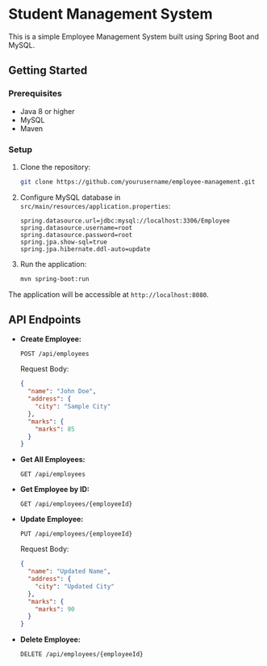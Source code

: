 # Student Management System

This is a simple Employee Management System built using Spring Boot and MySQL.

## Getting Started

### Prerequisites

- Java 8 or higher
- MySQL
- Maven

### Setup

1. Clone the repository:

    ```bash
    git clone https://github.com/yourusername/employee-management.git
    ```

2. Configure MySQL database in `src/main/resources/application.properties`:

    ```properties
    spring.datasource.url=jdbc:mysql://localhost:3306/Employee
    spring.datasource.username=root
    spring.datasource.password=root
    spring.jpa.show-sql=true
    spring.jpa.hibernate.ddl-auto=update
    ```

3. Run the application:

    ```bash
    mvn spring-boot:run
    ```

The application will be accessible at `http://localhost:8080`.

## API Endpoints

- **Create Employee:**

    ```http
    POST /api/employees
    ```

    Request Body:

    ```json
    {
      "name": "John Doe",
      "address": {
        "city": "Sample City"
      },
      "marks": {
        "marks": 85
      }
    }
    ```

- **Get All Employees:**

    ```http
    GET /api/employees
    ```

- **Get Employee by ID:**

    ```http
    GET /api/employees/{employeeId}
    ```

- **Update Employee:**

    ```http
    PUT /api/employees/{employeeId}
    ```

    Request Body:

    ```json
    {
      "name": "Updated Name",
      "address": {
        "city": "Updated City"
      },
      "marks": {
        "marks": 90
      }
    }
    ```

- **Delete Employee:**

    ```http
    DELETE /api/employees/{employeeId}
    ```

